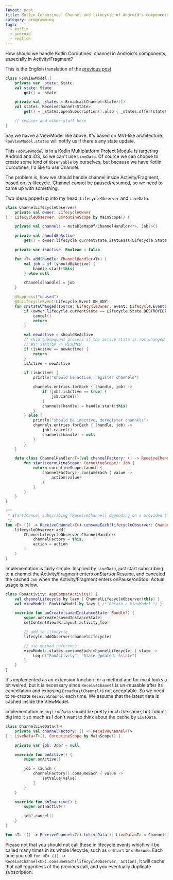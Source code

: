 ```yaml
---
layout: post
title: Kotlin Coroutines' Channel and lifecycle of Android's components
category: programming
tags:
  - kotlin
  - android
  - english
---
```


How should we handle Kotlin Coroutines' channel in Android's components, especially in Activity/Fragment?

This is the English translation of the [previous post](/2019/04/04/kotlin-channel-and-android-lifecycle/).


```kotlin
class FooViewModel {
    private var _state: State
    val state: State
        get() = _state

    private val _states = BroadcastChannel<State>(1)
    val states: ReceiveChannel<State>
        get() = _states.openSubscription().also { _states.offer(state) }

    // reducer and other stuff here
}
```

Say we havve a ViewModel like above.
It's based on MVI-like architecture. `FooViewModel.states` will notify us if there's any state update.

This `FooViewModel` is in a Kotlin Multiplatform Project Module is targeting Android and iOS, so we can't use `LiveData`.
Of cource we can choose to create some kind of `Observable` by ourselves, but because we have Kotlin Coroutines, I'd like to use Channel.

The problem is, how we should handle channel inside Activity/Fragment, based on its lifecycle. Channel cannot be paused/resumed, so we need to came up with something.

Two ideas poped up into my head: `LifecycleObserver` and `LiveData`.

```kotlin
class ChannelLifecycleObserver(
    private val owner: LifecycleOwner
) : LifecycleObserver, CoroutineScope by MainScope() {

    private val channels = mutableMapOf<ChannelHandler<*>, Job?>()

    private val shouldBeActive
        get() = owner.lifecycle.currentState.isAtLeast(Lifecycle.State.STARTED)

    private var isActive: Boolean = false

    fun <T> add(handle: ChannelHandler<T>) {
        val job = if (shouldBeActive) {
            handle.start(this)
        } else null

        channels[handle] = job
    }

    @Suppress("unused")
    @OnLifecycleEvent(Lifecycle.Event.ON_ANY)
    fun onStateChanged(source: LifecycleOwner, event: Lifecycle.Event) {
        if (owner.lifecycle.currentState == Lifecycle.State.DESTROYED) {
            cancel()
            return
        }

        val newActive = shouldBeActive
        // skip subsequent process if the active state is not changed
        // ex: STARTED -> RESUMED
        if (isActive == newActive) {
            return
        }
        isActive = newActive

        if (isActive) {
            println("should be active, register channels")

            channels.entries.forEach { (handle, job) ->
                if (job?.isActive == true) {
                    job.cancel()
                }
                channels[handle] = handle.start(this)
            }
        } else {
            println("should be inactive, deregister channels")
            channels.entries.forEach { (handle, job) ->
                job?.cancel()
                channels[handle] = null
            }
        }
    }

    data class ChannelHandler<T>(val channelFactory: () -> ReceiveChannel<T>, val action: (T) -> Unit) {
        fun start(coroutineScope: CoroutineScope): Job {
            return coroutineScope.launch {
                channelFactory().consumeEach { value ->
                    action(value)
                }
            }
        }
    }
}

/**
 * Start/Cancel subscribing [ReceiveChannel] depending on a provided [lifecycleObserver].
 */
fun <E> (() -> ReceiveChannel<E>).consumeEach(lifecycleObserver: ChannelLifecycleObserver, action: (E) -> Unit) {
    lifecycleObserver.add(
        ChannelLifecycleObserver.ChannelHandler(
            channelFactory = this,
            action = action
        )
    )
}
```

Implementation is fairly simple. Inspired  by `LiveData`, just start subscribing to a channel the Activity/Fragment enters onStart/onResume, and canceled the cached `Job` when the Activity/Fragment enters onPause/onStop.
Actual usage is below.


```kotlin
class FooActivity: AppCompatActivity() {
    val channelLifecycle by lazy { ChannelLifecycleObserver(this) }
    val viewModel: FooViewModel by lazy { /* Obtain a ViewModel */ }

    override fun onCreate(savedInstanceState: Bundle?) {
        super.onCreate(savedInstanceState)
        setContentView(R.layout.activity_foo)

        // add to lifecycle
        lifecyle.addObserver(channelLifecycle)

        // use method reference!
        viewModel::states.consumeEach(channelLifecycle) { state ->
            Log.d("FooActivity", "State Updated: $state")
        }
    }
}
```

It's implemented as an extension function for a method and for me it looks a bit weired, but it is necessary since `ReceiveChannel` is un-reusable after its cancellation and exposing `BroadcastChannel` is not acceptable. So we need to re-create `ReceiveChannel` each time.
We assume that the latest data is cached inside the ViewModel.

Implementation using `LiveData` should be pretty much the same, but I didn't dig into it so much as I don't want to think about the cache by `LiveData`.

```kotlin
class ChannelLiveData<T>(
    private val channelFactory: () -> ReceiveChannel<T>
) : LiveData<T>(), CoroutineScope by MainScope() {

    private var job: Job? = null

    override fun onActive() {
        super.onActive()

        job = launch {
            channelFactory().consumeEach { value ->
                setValue(value)
            }
        }
    }

    override fun onInactive() {
        super.onInactive()

        job?.cancel()
    }
}

fun <T> (() -> ReceiveChannel<T>).toLiveData(): LiveData<T> = ChannelLiveData(this)
```

Please not that you should not call these in lifecycle events which will be called many times in its whole lifecycle, such as `onStart` or `onResume`. Each time you call `fun <E> (() -> ReceiveChannel<E>).consumeEach(lifecycleObserver, action)`, it will cache that call regardless of the previous call, and you eventually duplicate subscription.
